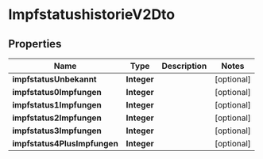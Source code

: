 

# ImpfstatushistorieV2Dto


## Properties

| Name | Type | Description | Notes |
|------------ | ------------- | ------------- | -------------|
|**impfstatusUnbekannt** | **Integer** |  |  [optional] |
|**impfstatus0Impfungen** | **Integer** |  |  [optional] |
|**impfstatus1Impfungen** | **Integer** |  |  [optional] |
|**impfstatus2Impfungen** | **Integer** |  |  [optional] |
|**impfstatus3Impfungen** | **Integer** |  |  [optional] |
|**impfstatus4PlusImpfungen** | **Integer** |  |  [optional] |



